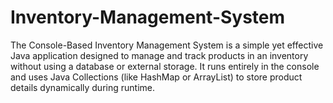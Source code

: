 # Inventory-Management-System
The Console-Based Inventory Management System is a simple yet effective Java application designed to manage and track products in an inventory without using a database or external storage. It runs entirely in the console and uses Java Collections (like HashMap or ArrayList) to store product details dynamically during runtime.
